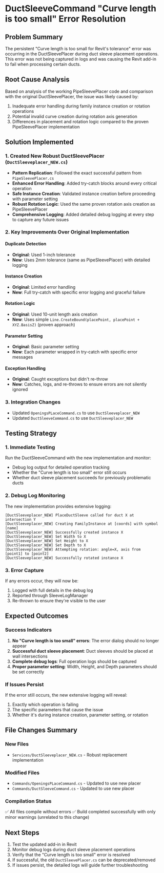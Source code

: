 # DuctSleeveCommand "Curve length is too small" Error Resolution

## Problem Summary
The persistent "Curve length is too small for Revit's tolerance" error was occurring in the DuctSleevePlacer during duct sleeve placement operations. This error was not being captured in logs and was causing the Revit add-in to fail when processing certain ducts.

## Root Cause Analysis
Based on analysis of the working PipeSleevePlacer code and comparison with the original DuctSleevePlacer, the issue was likely caused by:
1. Inadequate error handling during family instance creation or rotation operations
2. Potential invalid curve creation during rotation axis generation
3. Differences in placement and rotation logic compared to the proven PipeSleevePlacer implementation

## Solution Implemented

### 1. Created New Robust DuctSleevePlacer (`DuctSleeveplacer_NEW.cs`)
- **Pattern Replication**: Followed the exact successful pattern from `PipeSleevePlacer.cs`
- **Enhanced Error Handling**: Added try-catch blocks around every critical operation
- **Safe Instance Creation**: Validated instance creation before proceeding with parameter setting
- **Robust Rotation Logic**: Used the same proven rotation axis creation as PipeSleevePlacer
- **Comprehensive Logging**: Added detailed debug logging at every step to capture any future issues

### 2. Key Improvements Over Original Implementation

#### Duplicate Detection
- **Original**: Used 1-inch tolerance
- **New**: Uses 2mm tolerance (same as PipeSleevePlacer) with detailed logging

#### Instance Creation
- **Original**: Limited error handling
- **New**: Full try-catch with specific error logging and graceful failure

#### Rotation Logic
- **Original**: Used 10-unit length axis creation
- **New**: Uses simple `Line.CreateBound(placePoint, placePoint + XYZ.BasisZ)` (proven approach)

#### Parameter Setting
- **Original**: Basic parameter setting
- **New**: Each parameter wrapped in try-catch with specific error messages

#### Exception Handling
- **Original**: Caught exceptions but didn't re-throw
- **New**: Catches, logs, and re-throws to ensure errors are not silently ignored

### 3. Integration Changes
- Updated `OpeningsPLaceCommand.cs` to use `DuctSleeveplacer_NEW`
- Updated `DuctSleeveCommand.cs` to use `DuctSleeveplacer_NEW`

## Testing Strategy

### 1. Immediate Testing
Run the DuctSleeveCommand with the new implementation and monitor:
- Debug log output for detailed operation tracking
- Whether the "Curve length is too small" error still occurs
- Whether duct sleeve placement succeeds for previously problematic ducts

### 2. Debug Log Monitoring
The new implementation provides extensive logging:
```
[DuctSleeveplacer_NEW] PlaceDuctSleeve called for duct X at intersection Y
[DuctSleeveplacer_NEW] Creating FamilyInstance at [coords] with symbol [name]
[DuctSleeveplacer_NEW] Successfully created instance X
[DuctSleeveplacer_NEW] Set Width to X
[DuctSleeveplacer_NEW] Set Height to X
[DuctSleeveplacer_NEW] Set Depth to X
[DuctSleeveplacer_NEW] Attempting rotation: angle=X, axis from [point1] to [point2]
[DuctSleeveplacer_NEW] Successfully rotated instance X
```

### 3. Error Capture
If any errors occur, they will now be:
1. Logged with full details in the debug log
2. Reported through SleeveLogManager
3. Re-thrown to ensure they're visible to the user

## Expected Outcomes

### Success Indicators
1. **No "Curve length is too small" errors**: The error dialog should no longer appear
2. **Successful duct sleeve placement**: Duct sleeves should be placed at wall intersections
3. **Complete debug logs**: Full operation logs should be captured
4. **Proper parameter setting**: Width, Height, and Depth parameters should be set correctly

### If Issues Persist
If the error still occurs, the new extensive logging will reveal:
1. Exactly which operation is failing
2. The specific parameters that cause the issue
3. Whether it's during instance creation, parameter setting, or rotation

## File Changes Summary

### New Files
- `Services/DuctSleeveplacer_NEW.cs` - Robust replacement implementation

### Modified Files
- `Commands/OpeningsPLaceCommand.cs` - Updated to use new placer
- `Commands/DuctSleeveCommand.cs` - Updated to use new placer

### Compilation Status
✅ All files compile without errors
✅ Build completed successfully with only minor warnings (unrelated to this change)

## Next Steps
1. Test the updated add-in in Revit
2. Monitor debug logs during duct sleeve placement operations
3. Verify that the "Curve length is too small" error is resolved
4. If successful, the old `DuctSleevePlacer.cs` can be deprecated/removed
5. If issues persist, the detailed logs will guide further troubleshooting
